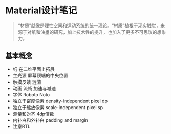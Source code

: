 # Material设计笔记

> “材质”就像是理性空间和运动系统的统一理论。“材质”植根于现实触觉，来源于对纸和油墨的研究，加上技术性的提升，也加入了更多不可思议的想象力。

## 基本概念

- 纸 在二维平面上拓展
- 主光源 屏幕顶端的中央位置
- 触摸反馈 涟漪
- 动画 流畅 加速与减速
- 字体 Roboto Noto
- 独立于密度像素 density-independent pixel dp
- 独立于缩放像素 scale-independent pixel sp
- 测量和对齐 4dp倍数
- 内补白和外补白 padding and margin
- 注意RTL
